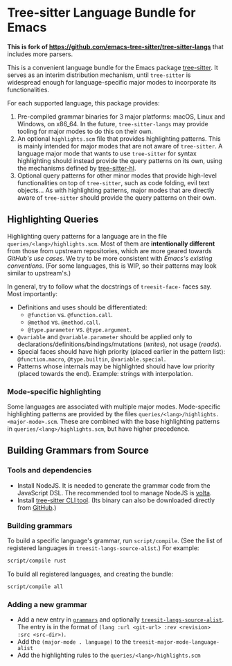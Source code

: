 # Tree-sitter Language Bundle for Emacs

__This is fork of <https://github.com/emacs-tree-sitter/tree-sitter-langs>__ that includes more parsers.

This is a convenient language bundle for the Emacs package [tree-sitter](https://github.com/emacs-tree-sitter/elisp-tree-sitter). It serves as an interim distribution mechanism, until `tree-sitter` is widespread enough for language-specific major modes to incorporate its functionalities.

For each supported language, this package provides:

1.  Pre-compiled grammar binaries for 3 major platforms: macOS, Linux and Windows, on x86\_64. In the future, `tree-sitter-langs` may provide tooling for major modes to do this on their own.
2.  An optional `highlights.scm` file that provides highlighting patterns. This is mainly intended for major modes that are not aware of `tree-sitter`. A language major mode that wants to use `tree-sitter` for syntax highlighting should instead provide the query patterns on its own, using the mechanisms defined by [tree-sitter-hl](https://emacs-tree-sitter.github.io/syntax-highlighting/interface-for-modes/).
3.  Optional query patterns for other minor modes that provide high-level functionalities on top of `tree-sitter`, such as code folding, evil text objects… As with highlighting patterns, major modes that are directly aware of `tree-sitter` should provide the query patterns on their own.

## Highlighting Queries

Highlighting query patterns for a language are in the file `queries/<lang>/highlights.scm`. Most of them are __intentionally different__ from those from upstream repositories, which are more geared towards *GitHub's use cases*. We try to be more consistent with *Emacs's existing conventions*. (For some languages, this is WIP, so their patterns may look similar to upstream's.)

In general, try to follow what the docstrings of `treesit-face-` faces say. Most importantly:

- Definitions and uses should be differentiated:
  - `@function` vs. `@function.call`.
  - `@method` vs. `@method.call`.
  - `@type.parameter` vs. `@type.argument`.
- `@variable` and `@variable.parameter` should be applied only to declarations/definitions/bindings/mutations (*writes*), not usage (*reads*).
- Special faces should have high priority (placed earlier in the pattern list): `@function.macro`, `@type.builtin`, `@variable.special`.
- Patterns whose internals may be highlighted should have low priority (placed towards the end). Example: strings with interpolation.

### Mode-specific highlighting

Some languages are associated with multiple major modes. Mode-specific highlighting patterns are provided by the files `queries/<lang>/highlights.<major-mode>.scm`. These are combined with the base highlighting patterns in `queries/<lang>/highlights.scm`, but have higher precedence.

## Building Grammars from Source

### Tools and dependencies

- Install NodeJS. It is needed to generate the grammar code from the JavaScript DSL. The recommended tool to manage NodeJS is [volta](https://volta.sh/).
- Install [tree-sitter CLI tool](https://tree-sitter.github.io/tree-sitter/creating-parsers#installation). (Its binary can also be downloaded directly from [GitHub](https://github.com/tree-sitter/tree-sitter/releases).)

### Building grammars

To build a specific language's grammar, run `script/compile`. (See the list of registered languages in `treesit-langs-source-alist`.) For example:

``` bash
script/compile rust
```

To build all registered languages, and creating the bundle:

``` bash
script/compile all
```

### Adding a new grammar

- Add a new entry in [`grammars`](./script/_grammars) and optionally [`treesit-langs-source-alist`](./treesit-langs-build.el).
  The entry is in the format of `(lang :url <git-url> :rev <revision> :src <src-dir>)`.
- Add the `(major-mode . language)` to the `treesit-major-mode-language-alist`
- Add the highlighting rules to the `queries/<lang>/highlights.scm`
